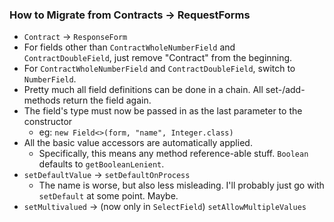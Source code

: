 ### How to Migrate from Contracts -> RequestForms

- `Contract` -> `ResponseForm`
- For fields other than `ContractWholeNumberField` and `ContractDoubleField`, just remove "Contract" from the beginning.
- For `ContractWholeNumberField` and `ContractDoubleField`, switch to `NumberField`.
- Pretty much all field definitions can be done in a chain. All set-/add- methods return the field again.
- The field's type must now be passed in as the last parameter to the constructor
  - eg: `new Field<>(form, "name", Integer.class)`
- All the basic value accessors are automatically applied.
  - Specifically, this means any method reference-able stuff. `Boolean` defaults to `getBooleanLenient`.
- `setDefaultValue` -> `setDefaultOnProcess`
  - The name is worse, but also less misleading. I'll probably just go with `setDefault` at some point. Maybe.
- `setMultivalued` -> (now only in `SelectField`) `setAllowMultipleValues`